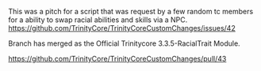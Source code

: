 This was a pitch for a script that was request by a few random tc members for a ability
to swap racial abilities and skills via a NPC.
https://github.com/TrinityCore/TrinityCoreCustomChanges/issues/42

Branch has merged as the Official Trinitycore 3.3.5-RacialTrait Module.

https://github.com/TrinityCore/TrinityCoreCustomChanges/pull/43